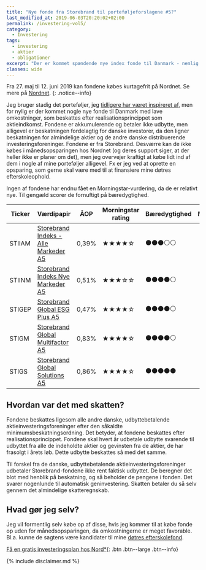 ```yaml
---
title: "Nye fonde fra Storebrand til porteføljeforslagene #5?"
last_modified_at: 2019-06-03T20:20:02+02:00
permalink: /investering-vol5/
category:
  - Investering
tags:
  - investering
  - aktier
  - obligationer
excerpt: "Der er kommet spændende nye index fonde til Danmark - nemlig fonde fra Storebrand, som kan handles helt ned til årlige omkostninger på 0,39%."
classes: wide
---
```


Fra 27. maj til 12. juni 2019 kan fondene købes kurtagefrit på Nordnet. Se mere på [Nordnet](https://www.nordnet.dk/kampagner/partner/storebrand.html).
{: .notice--info}

Jeg bruger stadig det porteføljer, jeg [tidligere har været inspireret af](/investering-vol5/), men for nylig er der kommet nogle nye fonde til Danmark med lave omkostninger, som beskattes efter realisationsprincippet som aktieindkomst. Fondene er akkumulerende og betaler ikke udbytte, men alligevel er beskatningen fordelagtig for danske investorer, da den ligner beskatningen for almindelige aktier og de andre danske distribuerende investeringsforeninger. Fondene er fra Storebrand. Desværre kan de ikke købes i månedsopsparingen hos Nordnet (og deres support siger, at der heller ikke er planer om det), men jeg overvejer kraftigt at købe lidt ind af dem i nogle af mine porteføljer alligevel. Fx er jeg ved at oprette en opsparing, som gerne skal være med til at finansiere mine døtres efterskoleophold.

Ingen af fondene har endnu fået en Morningstar-vurdering, da de er relativt nye. Til gengæld scorer de fornuftigt på bæredygtighed.

| Ticker | Værdipapir                                                                                                      | ÅOP   | Morningstar rating                       | Bæredygtighed                            | Måned |
|--------|-----------------------------------------------------------------------------------------------------------------|-------|------------------------------------------|------------------------------------------|-------|
| STIIAM | [Storebrand Indeks - Alle Markeder A5](http://www.morningstar.dk/dk/funds/snapshot/snapshot.aspx?id=F000013CKK) | 0,39% | &#x2605;&#x2605;&#x2605;&#x2605;&#x2606; | &#x26AB;&#x26AB;&#x26AB;&#x26AA;&#x26AA; |       |
| STIINM | [Storebrand Indeks Nye Markeder A5](http://www.morningstar.dk/dk/funds/snapshot/snapshot.aspx?id=F000013CKL)    | 0,51% | &#x2605;&#x2605;&#x2605;&#x2606;&#x2606; | &#x26AB;&#x26AB;&#x26AB;&#x26AB;&#x26AA; |       |
| STIGEP | [Storebrand Global ESG Plus A5](http://www.morningstar.dk/dk/funds/snapshot/snapshot.aspx?id=F000013CKG)        | 0,47% | &#x2605;&#x2605;&#x2605;&#x2605;&#x2606; | &#x26AB;&#x26AB;&#x26AB;&#x26AB;&#x26AA; |       |
| STIGM  | [Storebrand Global Multifactor A5](http://www.morningstar.dk/dk/funds/snapshot/snapshot.aspx?id=F000013CKH)     | 0,83% | &#x2605;&#x2605;&#x2605;&#x2605;&#x2606; | &#x26AB;&#x26AB;&#x26AB;&#x26AB;&#x26AA; |       |
| STIGS  | [Storebrand Global Solutions A5](http://www.morningstar.dk/dk/funds/snapshot/snapshot.aspx?id=F000013CKJ)       | 0,86% | &#x2605;&#x2605;&#x2605;&#x2605;&#x2606; | &#x26AB;&#x26AB;&#x26AB;&#x26AB;&#x26AB; |       |

## Hvordan var det med skatten?

Fondene beskattes ligesom alle andre danske, udbyttebetalende aktieinvesteringsforeninger efter den såkaldte minimumsbeskatningsordning. Det betyder, at fondene beskattes efter realisationsprincippet. Fondene skal hvert år udbetale udbytte svarende til udbyttet fra alle de indeholdte aktier og gevinsten fra de aktier, de har frasolgt i årets løb. Dette udbytte beskattes så med det samme.

Til forskel fra de danske, udbyttebetalende aktieinvesteringsforeninger udbetaler Storebrand-fondene ikke rent faktisk udbyttet. De beregner det blot med henblik på beskatning, og så beholder de pengene i fonden. Det svarer nogenlunde til automatisk geninvestering. Skatten betaler du så selv gennem det almindelige skatteregnskab.

## Hvad gør jeg selv?

Jeg vil formentlig selv købe op af disse, hvis jeg kommer til at købe fonde op uden for månedsopsparingen, da omkostningerne er meget favorable. Bl.a. kunne de sagtens være kandidater til mine [døtres efterskolefond](https://www.shareville.dk/profiles/lsolesen/portfolios/358995).

[Få en gratis investeringsplan hos Nord\*](/go/nord/){: .btn .btn--large .btn--info}

{% include disclaimer.md %}
